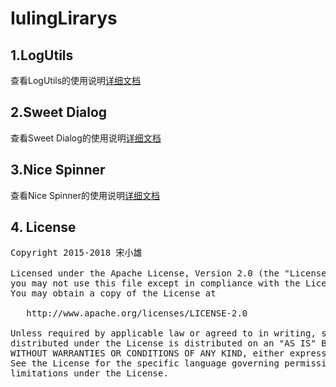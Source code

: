 # IulingLirarys

## 1.LogUtils
查看LogUtils的使用说明<a href='./doc/README-LogUtils.md'>详细文档</a>

## 2.Sweet Dialog
查看Sweet Dialog的使用说明<a href='./doc/README-SweetDialog.md'>详细文档</a>

## 3.Nice Spinner
查看Nice Spinner的使用说明<a href='./doc/README-Nice-Spinner.md'>详细文档</a>


## 4. License
<pre>
Copyright 2015-2018 宋小雄

Licensed under the Apache License, Version 2.0 (the "License");
you may not use this file except in compliance with the License.
You may obtain a copy of the License at

   http://www.apache.org/licenses/LICENSE-2.0

Unless required by applicable law or agreed to in writing, software
distributed under the License is distributed on an "AS IS" BASIS,
WITHOUT WARRANTIES OR CONDITIONS OF ANY KIND, either express or implied.
See the License for the specific language governing permissions and
limitations under the License.
</pre>
